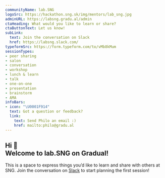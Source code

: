 ```yaml
---
communityName: lab.SNG
logoSrc: https://hackathon.sng.sk/img/mentors/lab_sng.jpg
adminURL: https://labsng.gradu.al/admin
ctaHeading: What would you like to learn or share?
ctaButtonText: Let us know!
subLink:
  text: Join the conversation on Slack
  href: https://labsng.slack.com/
typeformSrc: https://form.typeform.com/to/vMb8kMum
sessionTypes:
- peer sharing
- salon
- conversation
- workshop
- lunch & learn
- talk
- one-on-one
- presentation
- brainstorm
- AMA
infoBars:
- icon: "\U0001F914"
  text: Got a question or feedback?
  link:
    text: Send Philo an email :)
    href: mailto:philo@gradu.al
---
```


## Hi 👋 <br /> Welcome to lab.SNG on Gradual!

This is a space to express things you’d like to learn and share with others at SNG. Join the conversation on [Slack](https://labsng.slack.com/) to start planning the first session!